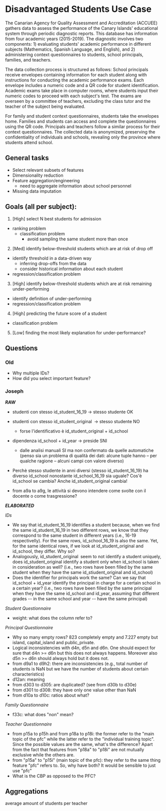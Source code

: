 # Disadvantaged Students Use Case

The Canarian Agency for Quality Assessment and Accreditation (ACCUEE) gathers data to assess the performance of the Canary Islands' educational system through periodic diagnostic reports. This database has information from four academic years (2015-2019). The diagnostic involves two components: 1) evaluating students' academic performance in different subjects (Mathematics, Spanish Language, and English), and 2) administering context questionnaires to students, school principals, families, and teachers.

The data collection process is structured as follows: School principals receive envelopes containing information for each student along with instructions for conducting the academic performance exams. Each envelope includes a numeric code and a QR code for student identification. Academic exams take place in computer rooms, where students input their numeric codes to proceed with each subject's test. The exams are overseen by a committee of teachers, excluding the class tutor and the teacher of the subject being evaluated.

For family and student context questionnaires, students take the envelopes home. Families and students can access and complete the questionnaires using the QR code. Principals and teachers follow a similar process for their context questionnaires. The collected data is anonymized, preserving the confidentiality of individuals and schools, revealing only the province where students attend school.

## General tasks

- Select relevant subsets of features
- Dimensionality reduction
- Feature aggregation/engineering
    - need to aggregate information about school personnel
- Missing data imputation

## Goals (all per subject):

1. [High] select N best students for admission
- ranking problem
    - classification problem
        - avoid sampling the same student more than once

2. [Med] identify below-threshold students which are at risk of drop off
- identify threshold in a data-driven way
    - inferring drop-offs from the data
    - consider historical information about each student
- regression/classification problem

3. [High] identify below-threshold students which are at risk remaining under-performing
- identify definition of under-performing
- regression/classification problem

4. [High] predicting the future score of a student
- classification problem

5. [Low] finding the most likely explanation for under-performance?


## Questions

### Old

- Why multiple IDs?
- How did you select important feature?

### Joseph

***RAW***

- studenti  con stesso id_student_16_19  -> stesso studente OK
- studenti  con stesso id_student_original -> stesso studente NO
    - forse l'identificativo  è id_student_original + id_school
- dipendenza id_school + id_year -> preside SNI
    - dalle analisi manuali SI ma non confermato da quelle automatiche (penso sia un problema di qualità dei dati: alcune tuple hanno – per qualche ragione – alcuni campi con valore diverso)

- Perchè stesso studente in anni diversi (stesso id_student_16_19) ha diverso id_school nonostante id_school_16_19 sia uguale? Cos'è id_school se cambia? Anche id_student_original cambia!

- from a9a to a9g, le attività si devono intendere come svolte con il docente o come trasgressione?

***ELABORATED***

*IDs*

- We say that id_student_16_19 identifies a student because, when we find the same id_student_16_19 in two different rows, we know that they correspond to the same student in different years (i.e., 16-19 respectivelly). For the same rows, id_school_16_19 is also the same. Yet, for the same identical rows, if we look at id_student_original and id_school, they differ. Why so?
- Analogously, id_student_original seem to not identify a student uniquely, does id_student_original identify a student only when id_school is taken in consideration as well? (i.e., two rows have been filled by the same student when they have the same id_stiudent_original and id_school)
- Does the identifier for principals work the same? Can we say that id_school + id_year identify the principal in charge for a certain school in a certain year? (i.e., two rows have been filled by the same principal when they have the same id_school and id_year, assuming that different grades -- in the same school and year -- have the same principal)

*Student Questionnaire*

- weight: what does the column refer to?

*Principal Questionnaire*

- Why so many empty rows? 823 completely empty and 7.227 empty but island, capital_island and public_private.
- Logical inconsistencies with d4n, d5n and d6n. One should expect for sure that d4n >= d6n but this does not always happens. Moreover also d5n >= d6n should always hold but it does not.
- from d9a1 to d9h2: there are inconsistencies (e.g., total number of students is NaN but we have the number of students about certain characteristics)
- d12an: meaning
- from d303 to d305: are duplicated? (see from d30b to d30e)
- from d301 to d308: they have only one value other than NaN
- from d10a to d10c: ratios about what?

*Family Questionnaire*

- f33c: what does "non" mean?

*Teacher Questionnaire*

- from p15a to p15h and from p18a to p18i: the former refer to the "main topic of the pfc" while the latter refer to the "individual training topic". Since the possible values are the same, what's the difference? Apart from the fact that features from "p18a" to "p18i" are not mutually exclusive while the others are.
- from "p15a" to "p15i" (main topic of the pfc): they refer to the same thing feature "pfc" refers to. So, why have both? It would be sensible to just use "pfc"
- What is the CBP as opposed to the PFC?

## Aggregations

average amount of students per teacher